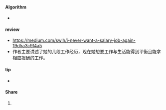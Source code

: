 
#### Algorithm
  - 

#### review
  - https://medium.com/swlh/i-never-want-a-salary-job-again-19d5a3c9f4a5
  - 作者主要讲述了她的几段工作经历，现在她想要工作与生活能得到平衡且能拿相应报酬的工作。
  
#### tip
   - 
  
#### Share
  1. 
  
